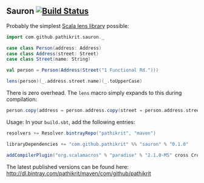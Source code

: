 Sauron [![Build Status](https://travis-ci.org/pathikrit/sauron.png?branch=master)](http://travis-ci.org/pathikrit/sauron)
--------

Probably the simplest [Scala lens library](http://stackoverflow.com/questions/3900307/cleaner-way-to-update-nested-structures) possible:

```scala
import com.github.pathikrit.sauron._

case class Person(address: Address)
case class Address(street: Street)
case class Street(name: String)

val person = Person(Address(Street("1 Functional Rd.")))

lens(person)(_.address.street.name)(_.toUpperCase)
```

There is zero overhead. The `lens` macro simply expands to this during compilation:
```scala
person.copy(address = person.address.copy(street = person.address.street.copy(name = (person.address.street.name).toUpperCase)))
```

Usage: In your `build.sbt`, add the following entries:

```scala
resolvers += Resolver.bintrayRepo("pathikrit", "maven")

libraryDependencies += "com.github.pathikrit" %% "sauron" % "0.1.0"

addCompilerPlugin("org.scalamacros" % "paradise" % "2.1.0-M5" cross CrossVersion.full)
```

The latest published versions can be found here: http://dl.bintray.com/pathikrit/maven/com/github/pathikrit
